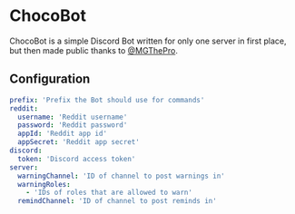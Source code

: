 # ChocoBot

ChocoBot is a simple Discord Bot written for only one server in first place, but then made public thanks to [@MGThePro](https://github.com/MGThePro).

## Configuration

```yaml
prefix: 'Prefix the Bot should use for commands'
reddit:
  username: 'Reddit username'
  password: 'Reddit password'
  appId: 'Reddit app id'
  appSecret: 'Reddit app secret'
discord:
  token: 'Discord access token'
server:
  warningChannel: 'ID of channel to post warnings in'
  warningRoles:
    - 'IDs of roles that are allowed to warn'
  remindChannel: 'ID of channel to post reminds in'
```
